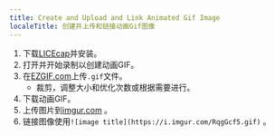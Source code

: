 ```yaml
---
title: Create and Upload and Link Animated Gif Image
localeTitle: 创建并上传和链接动画Gif图像
---
```

1.  下载[LICEcap](http://www.cockos.com/licecap/)并安装。
2.  打开并开始录制以创建动画GIF。
3.  在[EZGIF.com](http://ezgif.com/optimize)上传`.gif`文件。
    *   裁剪，调整大小和优化次数或根据需要进行。
4.  下载动画GIF。
5.  上传图片到[imgur.com](http://imgur.com) 。
6.  链接图像使用`![image title](https://i.imgur.com/RqgGcf5.gif)` 。